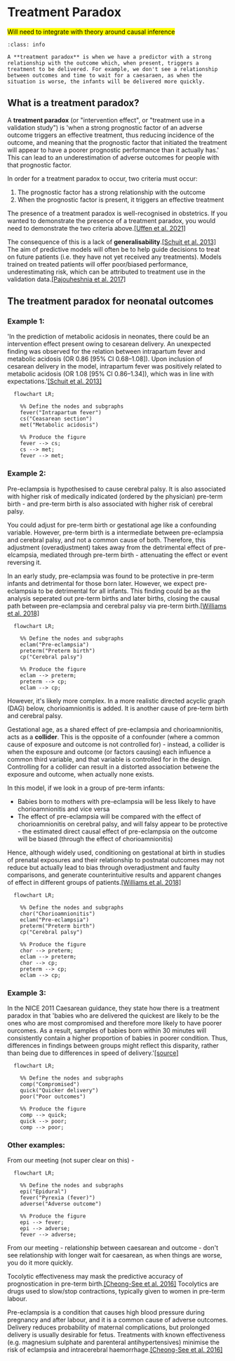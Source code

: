 # Treatment Paradox

<mark>Will need to integrate with theory around causal inference</mark>

`````{admonition} Executive summary
:class: info

A **treatment paradox** is when we have a predictor with a strong relationship with the outcome which, when present, triggers a treatment to be delivered. For example, we don't see a relationship between outcomes and time to wait for a caesaraen, as when the situation is worse, the infants will be delivered more quickly.
`````

## What is a treatment paradox?

A **treatment paradox** (or "intervention effect", or "treatment use in a validation study") is 'when a strong prognostic factor of an adverse outcome triggers an effective treatment, thus reducing incidence of the outcome, and meaning that the prognostic factor that initiated the treatment will appear to have a poorer prognostic performance than it actually has.' This can lead to an underestimation of adverse outcomes for people with that prognostic factor.

In order for a treatment paradox to occur, two criteria must occur:
1. The prognostic factor has a strong relationship with the outcome
2. When the prognostic factor is present, it triggers an effective treatment

The presence of a treatment paradox is well-recognised in obstetrics. If you wanted to demonstrate the presence of a treatment paradox, you would need to demonstrate the two criteria above.[[Uffen et al. 2021]](https://doi.org/10.1136%2Fbmjopen-2020-046518)

The consequence of this is a lack of **generalisability**.[[Schuit et al. 2013]](https://doi.org/10.1503/cmaj.120812) The aim of predictive models will often be to help guide decisions to treat on future patients (i.e. they have not yet received any treatments). Models trained on treated patients will offer poor/biased performance, underestimating risk, which can be attributed to treatment use in the validation data.[[Pajouheshnia et al. 2017]](https://doi.org/10.1186%2Fs12874-017-0375-8)

## The treatment paradox for neonatal outcomes

### Example 1:

'In the prediction of metabolic acidosis in neonates, there could be an intervention effect present owing to cesarean delivery. An unexpected finding was observed for the relation between intrapartum fever and metabolic acidosis (OR 0.86 [95% CI 0.68–1.08]). Upon inclusion of cesarean delivery in the model, intrapartum fever was positively related to metabolic acidosis (OR 1.08 [95% CI 0.86–1.34]), which was in line with expectations.'[[Schuit et al. 2013]](https://doi.org/10.1503/cmaj.120812)

````{mermaid}
  flowchart LR;

    %% Define the nodes and subgraphs
    fever("Intrapartum fever")
    cs("Ceasarean section")
    met("Metabolic acidosis")

    %% Produce the figure
    fever --> cs;
    cs --> met;
    fever --> met;
````

### Example 2:

Pre-eclampsia is hypothesised to cause cerebral palsy. It is also associated with higher risk of medically indicated (ordered by the physician) pre-term birth - and pre-term birth is also associated with higher risk of cerebral palsy.

You could adjust for pre-term birth or gestational age like a confounding variable. However, pre-term birth is a intermediate between pre-eclampsia and cerebral palsy, and not a common cause of both. Therefore, this adjustment (overadjustment) takes away from the detrimental effect of pre-elcampsia, mediated through pre-term birth - attenuating the effect or event reversing it.

In an early study, pre-eclampsia was found to be protective in pre-term infants and detrimental for those born later. However, we expect pre-eclampsia to be detrimental for all infants. This finding could be as the analysis seperated out pre-term births and later births, closing the causal path between pre-eclampsia and cerebral palsy via pre-term birth.[[Williams et al. 2018]](https://doi.org/10.1038/s41390-018-0071-3)


````{mermaid}
  flowchart LR;

    %% Define the nodes and subgraphs
    eclam("Pre-eclampsia")
    preterm("Preterm birth")
    cp("Cerebral palsy")

    %% Produce the figure
    eclam --> preterm;
    preterm --> cp;
    eclam --> cp;
````

However, it's likely more complex. In a more realistic directed acyclic graph (DAG) below, chorioamnionitis is added. It is another cause of pre-term birth and cerebral palsy.

Gestational age, as a shared effect of pre-eclampsia and chorioamnionitis, acts as a **collider**. This is the opposite of a confounder (where a common cause of exposure and outcome is not controlled for) - instead, a collider is when the exposure and outcome (or factors causing) each influence a common third variable, and that variable is controlled for in the design. Controlling for a collider can result in a distorted association betwene the exposure and outcome, when actually none exists.

In this model, if we look in a group of pre-term infants:
* Babies born to mothers with pre-eclampsia will be less likely to have chorioamnionitis and vice versa
* The effect of pre-eclampsia will be compared with the effect of chorioamnionitis on cerebral palsy, and will falsy appear to be protective - the estimated direct causal effect of pre-eclampsia on the outcome will be biased (through the effect of chorioamnionitis)

Hence, although widely used, conditioning on gestational at birth in studies of prenatal exposures and their relationship to postnatal outcomes may not reduce but actually lead to bias through overadjustment and faulty comparisons, and generate counterintuitive results and apparent changes of effect in different groups of patients.[[Williams et al. 2018]](https://doi.org/10.1038/s41390-018-0071-3)

````{mermaid}
  flowchart LR;

    %% Define the nodes and subgraphs
    chor("Chorioamnionitis")
    eclam("Pre-eclampsia")
    preterm("Preterm birth")
    cp("Cerebral palsy")

    %% Produce the figure
    chor --> preterm;
    eclam --> preterm;
    chor --> cp;
    preterm --> cp;
    eclam --> cp;
````

### Example 3:

In the NICE 2011 Caesarean guidance, they state how there is a treatment paradox in that 'babies who are delivered the quickest are likely to be the ones who are most compromised and therefore more likely to have poorer ourcomes. As a result, samples of babies born within 30 minutes will consistently contain a higher proportion of babies in poorer condition. Thus, differences in findings between groups might reflect this disparity, rather than being due to differences in speed of delivery.'[[source]](https://www.nice.org.uk/guidance/ng192/evidence/full-guideline-pdf-9071942942)

````{mermaid}
  flowchart LR;

    %% Define the nodes and subgraphs
    comp("Compromised")
    quick("Quicker delivery")
    poor("Poor outcomes")

    %% Produce the figure
    comp --> quick;
    quick --> poor;
    comp --> poor;
````

### Other examples:

From our meeting (not super clear on this) -

````{mermaid}
  flowchart LR;

    %% Define the nodes and subgraphs
    epi("Epidural")
    fever("Pyrexia (fever)")
    adverse("Adverse outcome")

    %% Produce the figure
    epi --> fever;
    epi --> adverse;
    fever --> adverse;
````

From our meeting - relationship between caesarean and outcome - don't see relationship with longer wait for caesarean, as when things are worse, you do it more quickly.

Tocolytic effectiveness may mask the predictive accuracy of prognostication in pre-term birth.[[Cheong-See et al. 2016]](https://doi.org/10.1111/1471-0528.13859) Tocolytics are drugs used to slow/stop contractions, typically given to women in pre-term labour.

Pre-eclampsia is a condition that causes high blood pressure during pregnancy and after labour, and it is a common cause of adverse outcomes. Delivery reduces probability of maternal complications, but prolonged delivery is usually desirable for fetus. Treatments with known effectiveness (e.g. magnesium sulphate and parenteral antihypertensives) minimise the risk of eclampsia and intracerebral haemorrhage.[[Cheong-See et al. 2016]](https://doi.org/10.1111/1471-0528.13859)